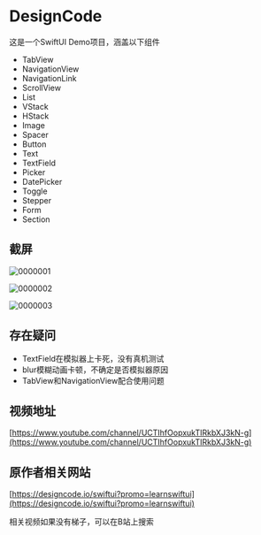 # DesignCode
这是一个SwiftUI Demo项目，涵盖以下组件  
- TabView
- NavigationView
- NavigationLink
- ScrollView
- List
- VStack
- HStack
- Image
- Spacer
- Button
- Text  
- TextField
- Picker
- DatePicker
- Toggle
- Stepper
- Form
- Section

## 截屏
![0000001](screenshot/0000001.gif)  

![0000002](screenshot/0000002.gif)  

![0000003](screenshot/0000003.gif)

## 存在疑问

- TextField在模拟器上卡死，没有真机测试
- blur模糊动画卡顿，不确定是否模拟器原因
- TabView和NavigationView配合使用问题

## 视频地址

[https://www.youtube.com/channel/UCTIhfOopxukTIRkbXJ3kN-g](https://www.youtube.com/channel/UCTIhfOopxukTIRkbXJ3kN-g)


## 原作者相关网站

[https://designcode.io/swiftui?promo=learnswiftui](https://designcode.io/swiftui?promo=learnswiftui)

相关视频如果没有梯子，可以在B站上搜索
